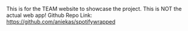 This is for the TEAM website to showcase the project. This is NOT the actual web app!
Github Repo Link: https://github.com/aniekas/spotifywrapped
